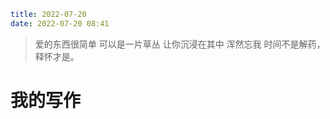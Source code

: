 ```yaml
title: 2022-07-20
date: 2022-07-20 08:41
```

> 爱的东西很简单 可以是一片草丛 让你沉浸在其中 浑然忘我 
> 时间不是解药，释怀才是。​​​

# 我的写作

